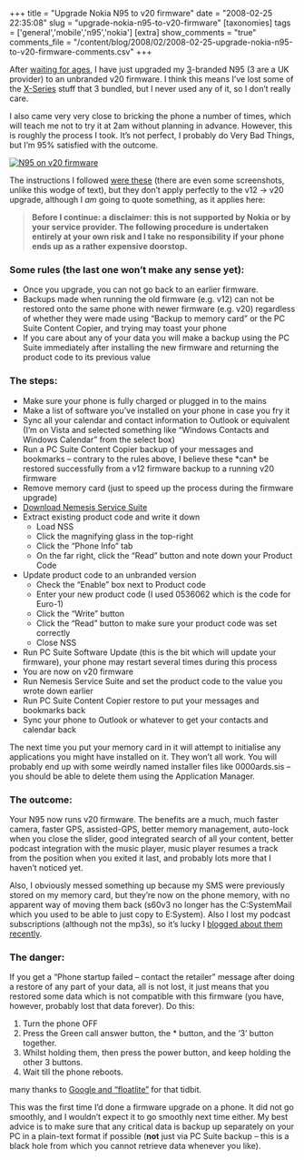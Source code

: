 +++
title = "Upgrade Nokia N95 to v20 firmware"
date = "2008-02-25 22:35:08"
slug = "upgrade-nokia-n95-to-v20-firmware"
[taxonomies]
tags = ['general','mobile','n95','nokia']
[extra]
show_comments = "true"
comments_file = "/content/blog/2008/02/2008-02-25-upgrade-nokia-n95-to-v20-firmware-comments.csv"
+++

After [waiting for ages](http://philwilson.org/blog/2007/11/nokia-n95-assessment), I have just upgraded my [3](http://www.three.co.uk)-branded N95 (3 are a UK provider) to an unbranded v20 firmware. I think this means I’ve lost some of the [X-Series](http://en.wikipedia.org/wiki/X-Series) stuff that 3 bundled, but I never used any of it, so I don’t really care.

I also came very very close to bricking the phone a number of times, which will teach me not to try it at 2am without planning in advance. However, this is roughly the process I took. It’s not perfect, I probably do Very Bad Things, but I’m 95% satisfied with the outcome.

[![N95 on v20 firmware](http://farm3.static.flickr.com/2197/2292540232_26b9bea2f5.jpg)](http://www.flickr.com/photos/pip/2292540232/ "N95 on v20 firmware by Pip, on Flickr")

The instructions I followed [were these](http://www.dougbelshaw.com/2008/01/01/how-to-upgrade-your-nokia-n95-to-v12x-firmware-and-make-it-a-whole-lot-better/) (there are even some screenshots, unlike this wodge of text), but they don’t apply perfectly to the v12 -&gt; v20 upgrade, although I *am* going to quote something, as it applies here:

> **Before I continue: a disclaimer: this is not supported by Nokia or by your service provider. The following procedure is undertaken entirely at your own risk and I take no responsibility if your phone ends up as a rather expensive doorstop.**

### Some rules (the last one won’t make any sense yet):

- Once you upgrade, you can not go back to an earlier firmware.
- Backups made when running the old firmware (e.g. v12) can not be restored onto the same phone with newer firmware (e.g. v20) regardless of whether they were made using “Backup to memory card” or the PC Suite Content Copier, and trying may toast your phone
- If you care about any of your data you will make a backup using the PC Suite immediately after installing the new firmware and returning the product code to its previous value

### The steps:

- Make sure your phone is fully charged or plugged in to the mains
- Make a list of software you’ve installed on your phone in case you fry it
- Sync all your calendar and contact information to Outlook or equivalent (I’m on Vista and selected something like “Windows Contacts and Windows Calendar” from the select box)
- Run a PC Suite Content Copier backup of your messages and bookmarks – contrary to the rules above, I believe these \*can\* be restored successfully from a v12 firmware backup to a running v20 firmware
- Remove memory card (just to speed up the process during the firmware upgrade)
- [Download Nemesis Service Suite](http://www.b-phreaks.co.uk/index.php?main_page=page_2)
- Extract existing product code and write it down 
    - Load NSS
    - Click the magnifying glass in the top-right
    - Click the “Phone Info” tab
    - On the far right, click the “Read” button and note down your Product Code
- Update product code to an unbranded version 
    - Check the “Enable” box next to Product code
    - Enter your new product code (I used 0536062 which is the code for Euro-1)
    - Click the “Write” button
    - Click the “Read” button to make sure your product code was set correctly
    - Close NSS
- Run PC Suite Software Update (this is the bit which will update your firmware), your phone may restart several times during this process
- You are now on v20 firmware
- Run Nemesis Service Suite and set the product code to the value you wrote down earlier
- Run PC Suite Content Copier restore to put your messages and bookmarks back
- Sync your phone to Outlook or whatever to get your contacts and calendar back

The next time you put your memory card in it will attempt to initialise any applications you might have installed on it. They won’t all work. You will probably end up with some weirdly named installer files like 0000ards.sis – you should be able to delete them using the Application Manager.

### The outcome:

Your N95 now runs v20 firmware. The benefits are a much, much faster camera, faster GPS, assisted-GPS, better memory management, auto-lock when you close the slider, good integrated search of all your content, better podcast integration with the music player, music player resumes a track from the position when you exited it last, and probably lots more that I haven’t noticed yet.

Also, I obviously messed something up because my SMS were previously stored on my memory card, but they’re now on the phone memory, with no apparent way of moving them back (s60v3 no longer has the C:SystemMail which you used to be able to just copy to E:System). Also I lost my podcast subscriptions (although not the mp3s), so it’s lucky I [blogged about them recently](http://philwilson.org/blog/2008/01/listening-to-podcasts).

### The danger:

If you get a “Phone startup failed – contact the retailer” message after doing a restore of any part of your data, all is not lost, it just means that you restored some data which is not compatible with this firmware (you have, however, probably lost that data forever). Do this:

1. Turn the phone OFF
2. Press the Green call answer button, the \* button, and the ‘3’ button together.
3. Whilst holding them, then press the power button, and keep holding the other 3 buttons.
4. Wait till the phone reboots.

many thanks to [Google and “floatlite”](http://www.esato.com/archive/t.php/t-146483,1.html) for that tidbit.

This was the first time I’d done a firmware upgrade on a phone. It did not go smoothly, and I wouldn’t expect it to go smoothly next time either. My best advice is to make sure that any critical data is backup up separately on your PC in a plain-text format if possible (**not** just via PC Suite backup – this is a black hole from which you cannot retrieve data whenever you like).
